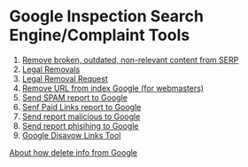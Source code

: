 # Google Inspection Search Engine/Complaint Tools

1. <a href="https://search.google.com/search-console/remove-outdated-content">Remove broken, outdated, non-relevant content from SERP</a>
2. <a href="https://support.google.com/legal/troubleshooter/1114905">Legal Removals</a>
3. <a href="https://www.google.com/webmasters/tools/legal-removal-request?complaint_type=14">Legal Removal Request</a>
4. <a href="https://search.google.com/search-console/removals">Remove URL from index Google (for webmasters)</a>
5. <a href="https://www.google.com/webmasters/tools/spamreportform">Send SPAM report to Google</a>
6. <a href="https://www.google.com/webmasters/tools/paidlinks">Senf Paid Links report to Google</a>
7. <a href="https://safebrowsing.google.com/safebrowsing/report_badware/">Send report malicious to Google</a>
8. <a href="https://safebrowsing.google.com/safebrowsing/report_phish/">Send report phisihing to Google</a>
9. <a href="https://search.google.com/search-console/disavow-links">Google Disavow Links Tool</a>

<a href="https://support.google.com/webmasters/topic/9164606">About how delete info from Google</a>
